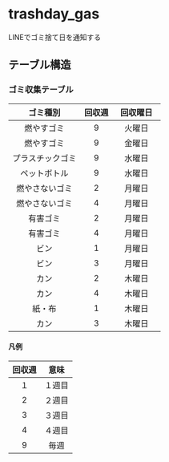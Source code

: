 # trashday_gas
LINEでゴミ捨て日を通知する

## テーブル構造
### ゴミ収集テーブル
| ゴミ種別 | 回収週 | 回収曜日　|
:---:|:---:|:---: 
|燃やすゴミ	| 9	| 火曜日
|燃やすゴミ	|9	|金曜日
|プラスチックゴミ	|9	|水曜日
|ペットボトル	|9	|水曜日
|燃やさないゴミ	|2	|月曜日
|燃やさないゴミ	|4	|月曜日
|有害ゴミ	|2	|月曜日
|有害ゴミ	|4	|月曜日
|ビン	|1	|月曜日
|ビン	|3	|月曜日
|カン	|2	|木曜日
|カン	|4	|木曜日
|紙・布	|1	|木曜日
|カン	|3	|木曜日

#### 凡例
| 回収週 | 意味 |
:---:|:---: 
|１	|１週目
|2	|２週目	
|3	|３週目
|4	|４週目
|9  |毎週

